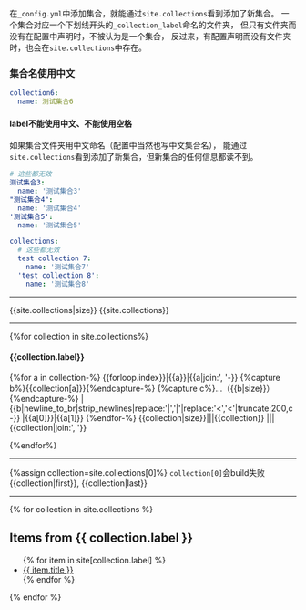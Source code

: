 在`_config.yml`中添加集合，就能通过`site.collections`看到添加了新集合。
一个集合对应一个下划线开头的`_collection_label`命名的文件夹，
但只有文件夹而没有在配置中声明时，不被认为是一个集合，
反过来，有配置声明而没有文件夹时，也会在`site.collections`中存在。

### 集合名使用中文
```yaml
collection6:
  name: 测试集合6
```
#### label不能使用中文、不能使用空格
如果集合文件夹用中文命名（配置中当然也写中文集合名），
能通过`site.collections`看到添加了新集合，但新集合的任何信息都读不到。
```yaml
# 这些都无效
测试集合3:
  name: '测试集合3'
"测试集合4":
  name: '测试集合4'
'测试集合5':
  name: '测试集合5'
```

```yaml
collections:
  # 这些都无效
  test collection 7:
    name: '测试集合7'
  'test collection 8':
    name: '测试集合8'
```

---
{{site.collections|size}}
{{site.collections}}

---
{%for collection in site.collections%}
#### {{collection.label}}

{%for a in collection-%}
{{forloop.index}}|{{a}}|{{a|join:', '-}}
{%capture b%}{{collection[a]}}{%endcapture-%}
{%capture c%}…（{{b|size}}）{%endcapture-%}
|{{b|newline_to_br|strip_newlines|replace:'|','&vert;'|replace:'<','&lt;'|truncate:200,c-}}
|{{a[0]}}|{{a[1]}}
{%endfor-%}
{{collection|size}}|||{{collection}}
|||{{collection|join:', '}}

{%endfor%}

---
{%assign collection=site.collections[0]%}
`collection[0]`会build失败
{{collection|first}}, {{collection|last}}

---
{% for collection in site.collections %}
  <h2>Items from {{ collection.label }}</h2>
  <ul>
    {% for item in site[collection.label] %}
      <li><a href="{{ item.url }}">{{ item.title }}</a></li>
    {% endfor %}
  </ul>
{% endfor %}
